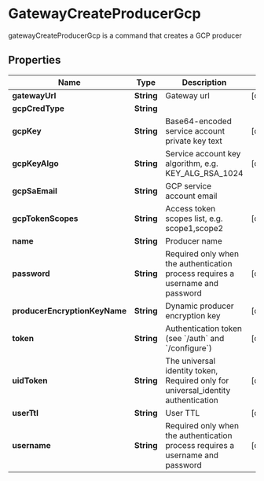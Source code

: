 

# GatewayCreateProducerGcp

gatewayCreateProducerGcp is a command that creates a GCP producer
## Properties

Name | Type | Description | Notes
------------ | ------------- | ------------- | -------------
**gatewayUrl** | **String** | Gateway url |  [optional]
**gcpCredType** | **String** |  | 
**gcpKey** | **String** | Base64-encoded service account private key text |  [optional]
**gcpKeyAlgo** | **String** | Service account key algorithm, e.g. KEY_ALG_RSA_1024 |  [optional]
**gcpSaEmail** | **String** | GCP service account email | 
**gcpTokenScopes** | **String** | Access token scopes list, e.g. scope1,scope2 |  [optional]
**name** | **String** | Producer name | 
**password** | **String** | Required only when the authentication process requires a username and password |  [optional]
**producerEncryptionKeyName** | **String** | Dynamic producer encryption key |  [optional]
**token** | **String** | Authentication token (see &#x60;/auth&#x60; and &#x60;/configure&#x60;) |  [optional]
**uidToken** | **String** | The universal identity token, Required only for universal_identity authentication |  [optional]
**userTtl** | **String** | User TTL |  [optional]
**username** | **String** | Required only when the authentication process requires a username and password |  [optional]



